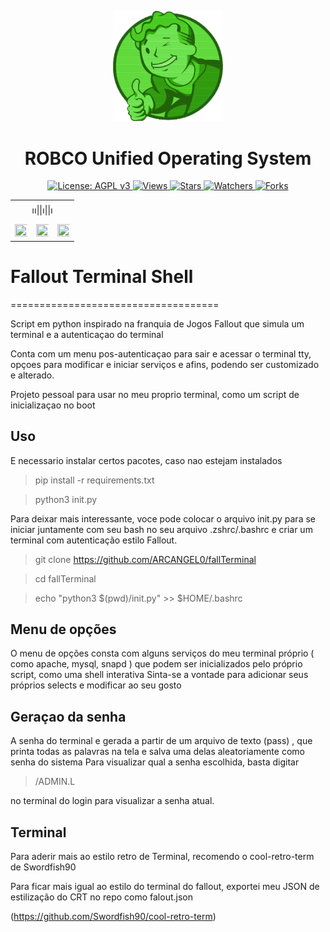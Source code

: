 <div align="center">
<center><p><img src="./fall.png" width='35%' height='35%'></img>
<h1>ROBCO Unified Operating System</h1>
</center>
</div>

<p align="center">
  
  <a href="https://www.gnu.org/licenses/agpl-3.0">
    <img src="https://img.shields.io/badge/License-AGPL_v3-blue.svg" alt="License: AGPL v3">
</a>
<a href="https://github.com/ARCANGEL0/PortSys">
    <img src="https://views.whatilearened.today/views/github/ARCANGEL0/PortSys.svg" alt="Views">
</a>
<a href="https://github.com/ARCANGEL0/PortSys">
    <img src="https://img.shields.io/github/stars/ARCANGEL0/PortSys?label=Stars&color=yellow&style=flat-square" alt="Stars">
</a>
<a href="https://github.com/ARCANGEL0/PortSys">
    <img src="https://img.shields.io/github/watchers/ARCANGEL0/PortSys?label=Watchers&color=green&style=flat-square" alt="Watchers">
</a>
<a href="https://github.com/ARCANGEL0/PortSys">
    <img src="https://img.shields.io/github/forks/ARCANGEL0/PortSys?label=Forks&color=orange&style=flat-square" alt="Forks">
</a>
</p>

  <table align="center">
 <tr align='center'>
 <td colspan="3">
 ၊၊||၊||၊
 </td>
 </tr>
 <tr><td><a href="README.md"><img 
 src="https://custom-icon-badges.demolab.com/badge/English-%23092e13.svg?logo=fallout" width='140%' height='120%' ></a></td>
 <td><a href="README_fr.md"><img src="https://custom-icon-badges.demolab.com/badge/Français-%23092e13.svg?logo=fallout" width='140%' height='120%' > </a></td>
 <td><a href="README_pt.md"><img src="https://custom-icon-badges.demolab.com/badge/Português-%23092e13.svg?logo=fallout" width='140%' height='120%' > </a></td></tr>
</table>


#      Fallout Terminal Shell
====================================

Script em python inspirado na franquia de Jogos Fallout
que simula um terminal e a autenticaçao do terminal

Conta com um menu pos-autenticaçao para sair e acessar o terminal tty, 
opçoes para modificar e iniciar serviços e afins, podendo ser customizado
e alterado.

Projeto pessoal para usar no meu proprio terminal, como um script
de inicializaçao no boot

## Uso

E necessario instalar certos pacotes, caso nao estejam instalados

> pip install -r requirements.txt

> python3 init.py


Para deixar mais interessante, voce pode colocar o arquivo init.py
para se iniciar juntamente com seu bash no seu arquivo .zshrc/.bashrc
e criar um terminal com autenticação estilo Fallout.

> git clone https://github.com/ARCANGEL0/fallTerminal 

> cd fallTerminal

> echo "python3 $(pwd)/init.py" >> $HOME/.bashrc


## Menu de opções

O menu de opções consta com alguns serviços do meu terminal próprio ( como apache, mysql, snapd )
que podem ser inicializados pelo próprio script, como uma shell interativa
Sinta-se a vontade para adicionar seus próprios selects e modificar ao seu gosto


## Geraçao da senha

A senha do terminal e gerada a partir de um arquivo de texto (pass) , que printa todas as palavras na tela e salva uma delas
aleatoriamente como senha do sistema
Para visualizar qual a senha escolhida, basta digitar
> /ADMIN.L

no terminal do login para visualizar a senha atual.



## Terminal

Para aderir mais ao estilo retro de Terminal,
recomendo o cool-retro-term de Swordfish90

Para ficar mais igual ao estilo do terminal do fallout,
exportei meu JSON de estilização do CRT no repo 
como falout.json

(https://github.com/Swordfish90/cool-retro-term)
